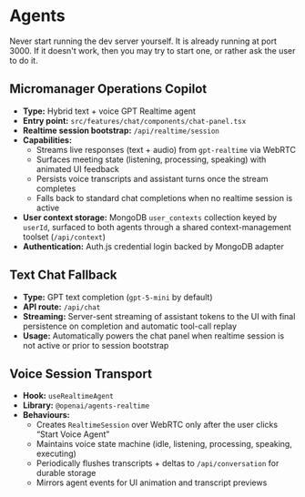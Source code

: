# Agents

Never start running the dev server yourself. It is already running at port 3000. If it doesn't work, then you may try to start one, or rather ask the user to do it.

## Micromanager Operations Copilot

- **Type:** Hybrid text + voice GPT Realtime agent
- **Entry point:** `src/features/chat/components/chat-panel.tsx`
- **Realtime session bootstrap:** `/api/realtime/session`
- **Capabilities:**
  - Streams live responses (text + audio) from `gpt-realtime` via WebRTC
  - Surfaces meeting state (listening, processing, speaking) with animated UI feedback
  - Persists voice transcripts and assistant turns once the stream completes
  - Falls back to standard chat completions when no realtime session is active
- **User context storage:** MongoDB `user_contexts` collection keyed by `userId`, surfaced to both agents through a shared context-management toolset (`/api/context`)
- **Authentication:** Auth.js credential login backed by MongoDB adapter

## Text Chat Fallback

- **Type:** GPT text completion (`gpt-5-mini` by default)
- **API route:** `/api/chat`
- **Streaming:** Server-sent streaming of assistant tokens to the UI with final persistence on completion and automatic tool-call replay
- **Usage:** Automatically powers the chat panel when realtime session is not active or prior to session bootstrap

## Voice Session Transport

- **Hook:** `useRealtimeAgent`
- **Library:** `@openai/agents-realtime`
- **Behaviours:**
  - Creates `RealtimeSession` over WebRTC only after the user clicks “Start Voice Agent”
  - Maintains voice state machine (idle, listening, processing, speaking, executing)
  - Periodically flushes transcripts + deltas to `/api/conversation` for durable storage
  - Mirrors agent events for UI animation and transcript previews
